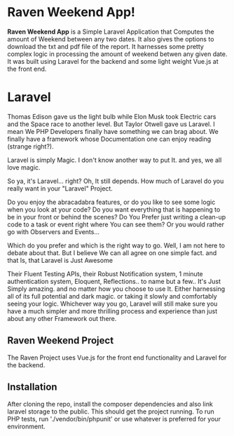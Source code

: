 # Raven Weekend App!

**Raven Weekend App** is a Simple Laravel Application that Computes the amount of Weekend between any two dates. It also gives the options to download the txt and pdf file of the report.
It harnesses some pretty complex logic in processing the amount of weekend betwen any given date.
It was built using Laravel for the backend and some  light weight Vue.js at the front end.

# Laravel
Thomas Edison gave us the light bulb while Elon Musk took Electric cars and the Space race to another level.
But Taylor Otwell gave us Laravel.
I mean We PHP Developers finally have something we can brag about.
We finally have a framework whose Documentation one can enjoy reading (strange right?).

Laravel is simply Magic. I don't know another way to put It.
and yes, we all love magic.

So ya, it's Laravel... right?
Oh, It still depends. How much of Laravel do you really want in your "Laravel" Project.

Do you enjoy the abracadabra features, or do you like to see some logic when you look at your code?
Do you want everything that is happening to be in your front or behind the scenes?
Do You Prefer just writing a clean-up code to a task or event right where You can see them? Or you would rather go with Observers and Events...


Which do you prefer and which is the right way to go.
Well, I am not here to debate about that.
But I believe We can all agree on one simple fact. and that Is, that Laravel is Just Awesome


Their Fluent Testing APIs, their Robust Notification system, 1 minute authentication system, Eloquent, Reflections.. to name but a few..
It's Just Simply amazing.
and no matter how you choose to use It. Either harnessing all of its full potential and dark magic. or taking it slowly and comfortably seeing your logic.
Whichever way you go, Laravel will still make sure you have a much simpler and more thrilling process and experience than just about any other Framework out there.


## Raven Weekend Project

The Raven Project uses Vue.js  for the front end functionality and Laravel for the backend.

## Installation
After cloning the repo, install the composer dependencies and also link laravel storage to the public.
This should get the project running.
To run PHP tests, run './vendor/bin/phpunit' or use whatever is preferred for your environment.
